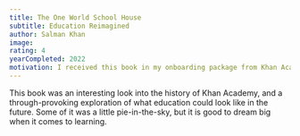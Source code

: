 ```yaml
---
title: The One World School House
subtitle: Education Reimagined
author: Salman Khan
image:
rating: 4
yearCompleted: 2022
motivation: I received this book in my onboarding package from Khan Academy.
---
```


This book was an interesting look into the history of Khan Academy, and a through-provoking exploration of what education could look like in the future. Some of it was a little pie-in-the-sky, but it is good to dream big when it comes to learning.
